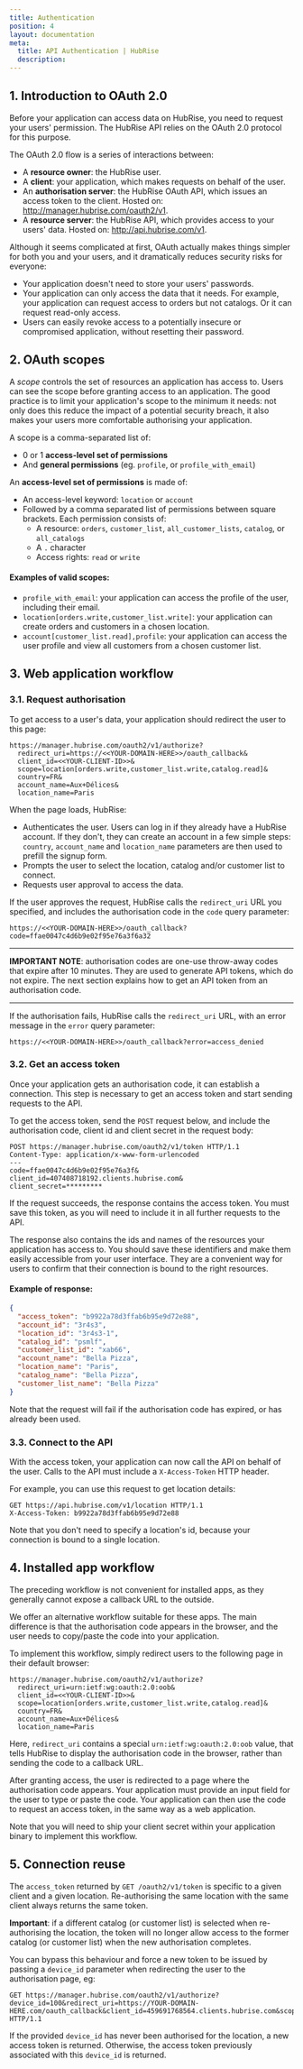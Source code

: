```yaml
---
title: Authentication
position: 4
layout: documentation
meta:
  title: API Authentication | HubRise
  description:
---
```


## 1. Introduction to OAuth 2.0

Before your application can access data on HubRise, you need to request your users' permission. The HubRise API relies on the OAuth 2.0 protocol for this purpose.

The OAuth 2.0 flow is a series of interactions between:

- A **resource owner**: the HubRise user.
- A **client**: your application, which makes requests on behalf of the user.
- An **authorisation server**: the HubRise OAuth API, which issues an access token to the client. Hosted on: http://manager.hubrise.com/oauth2/v1.
- A **resource server**: the HubRise API, which provides access to your users' data. Hosted on: http://api.hubrise.com/v1.

Although it seems complicated at first, OAuth actually makes things simpler for both you and your users, and it dramatically reduces security risks for everyone:

- Your application doesn't need to store your users' passwords.
- Your application can only access the data that it needs. For example, your application can request access to orders but not catalogs. Or it can request read-only access.
- Users can easily revoke access to a potentially insecure or compromised application, without resetting their password.

## 2. OAuth scopes

A _scope_ controls the set of resources an application has access to. Users can see the scope before granting access to an application. The good practice is to limit your application's scope to the minimum it needs: not only does this reduce the impact of a potential security breach, it also makes your users more comfortable authorising your application.

A scope is a comma-separated list of:

- 0 or 1 **access-level set of permissions**
- And **general permissions** (eg. `profile`, or `profile_with_email`)

An **access-level set of permissions** is made of:

- An access-level keyword: `location` or `account`
- Followed by a comma separated list of permissions between square brackets. Each permission consists of:
  - A resource: `orders`, `customer_list`, `all_customer_lists`, `catalog`, or `all_catalogs`
  - A `.` character
  - Access rights: `read` or `write`

#### Examples of valid scopes:

- `profile_with_email`: your application can access the profile of the user, including their email.
- `location[orders.write,customer_list.write]`: your application can create orders and customers in a chosen location.
- `account[customer_list.read],profile`: your application can access the user profile and view all customers from a chosen customer list.

## 3. Web application workflow

### 3.1. Request authorisation

To get access to a user's data, your application should redirect the user to this page:

```http
https://manager.hubrise.com/oauth2/v1/authorize?
  redirect_uri=https://<<YOUR-DOMAIN-HERE>>/oauth_callback&
  client_id=<<YOUR-CLIENT-ID>>&
  scope=location[orders.write,customer_list.write,catalog.read]&
  country=FR&
  account_name=Aux+Délices&
  location_name=Paris
```

When the page loads, HubRise:
- Authenticates the user. Users can log in if they already have a HubRise account. If they don't, they can create an account in a few simple steps: `country`, `account_name` and `location_name` parameters are then used to prefill the signup form.  
- Prompts the user to select the location, catalog and/or customer list to connect.
- Requests user approval to access the data.
  
If the user approves the request, HubRise calls the `redirect_uri` URL you specified, and includes the authorisation code in the `code` query parameter:

```http
https://<<YOUR-DOMAIN-HERE>>/oauth_callback?code=ffae0047c4d6b9e02f95e76a3f6a32
```

---

**IMPORTANT NOTE**: authorisation codes are one-use throw-away codes that expire after 10 minutes. They are used to generate API tokens, which do not expire. The next section explains how to get an API token from an authorisation code.

---

If the authorisation fails, HubRise calls the `redirect_uri` URL,  with an error message in the `error` query parameter:

```http
https://<<YOUR-DOMAIN-HERE>>/oauth_callback?error=access_denied
```

### 3.2. Get an access token

Once your application gets an authorisation code, it can establish a connection. This step is necessary to get an access token and start sending requests to the API.

To get the access token, send the `POST` request below, and include the authorisation code, client id and client secret in the request body:

```http
POST https://manager.hubrise.com/oauth2/v1/token HTTP/1.1
Content-Type: application/x-www-form-urlencoded
---
code=ffae0047c4d6b9e02f95e76a3f&
client_id=407408718192.clients.hubrise.com&
client_secret=*********
```

If the request succeeds, the response contains the access token. You must save this token, as you will need to include it in all further requests to the API.

The response also contains the ids and names of the resources your application has access to. You should save these identifiers and make them easily accessible from your user interface. They are a convenient way for users to confirm that their connection is bound to the right resources.

#### Example of response:

```json
{
  "access_token": "b9922a78d3ffab6b95e9d72e88",
  "account_id": "3r4s3",
  "location_id": "3r4s3-1",
  "catalog_id": "psmlf",
  "customer_list_id": "xab66",
  "account_name": "Bella Pizza",
  "location_name": "Paris",
  "catalog_name": "Bella Pizza",
  "customer_list_name": "Bella Pizza"
}
```

Note that the request will fail if the authorisation code has expired, or has already been used.

### 3.3. Connect to the API

With the access token, your application can now call the API on behalf of the user. Calls to the API must include a `X-Access-Token` HTTP header.

For example, you can use this request to get location details:

```http
GET https://api.hubrise.com/v1/location HTTP/1.1
X-Access-Token: b9922a78d3ffab6b95e9d72e88
```

Note that you don't need to specify a location's id, because your connection is bound to a single location.

## 4. Installed app workflow

The preceding workflow is not convenient for installed apps, as they generally cannot expose a callback URL to the outside.

We offer an alternative workflow suitable for these apps. The main difference is that the authorisation code appears in the browser, and the user needs to copy/paste the code into your application.

To implement this workflow, simply redirect users to the following page in their default browser:

```http
https://manager.hubrise.com/oauth2/v1/authorize?
  redirect_uri=urn:ietf:wg:oauth:2.0:oob&
  client_id=<<YOUR-CLIENT-ID>>&
  scope=location[orders.write,customer_list.write,catalog.read]&
  country=FR&
  account_name=Aux+Délices&
  location_name=Paris
```

Here, `redirect_uri` contains a special `urn:ietf:wg:oauth:2.0:oob` value, that tells HubRise to display the authorisation code in the browser, rather than sending the code to a callback URL.

After granting access, the user is redirected to a page where the authorisation code appears. Your application must provide an input field for the user to type or paste the code. Your application can then use the code to request an access token, in the same way as a web application.

Note that you will need to ship your client secret within your application binary to implement this workflow.

## 5. Connection reuse

The `access_token` returned by `GET /oauth2/v1/token` is specific to a given client and a given location. Re-authorising the same location with the same client always returns the same token.

**Important**: if a different catalog (or customer list) is selected when re-authorising the location, the token will no
longer allow access to the former catalog (or customer list) when the new authorisation completes.

You can bypass this behaviour and force a new token to be issued by passing a `device_id` parameter when redirecting the
user to the authorisation page, eg:

```http
GET https://manager.hubrise.com/oauth2/v1/authorize?device_id=100&redirect_uri=https://YOUR-DOMAIN-HERE.com/oauth_callback&client_id=459691768564.clients.hubrise.com&scope=location[orders.write,customer_list.write,catalog.read] HTTP/1.1
```

If the provided `device_id` has never been authorised for the location, a new access token is returned. Otherwise,
the access token previously associated with this `device_id` is returned.
